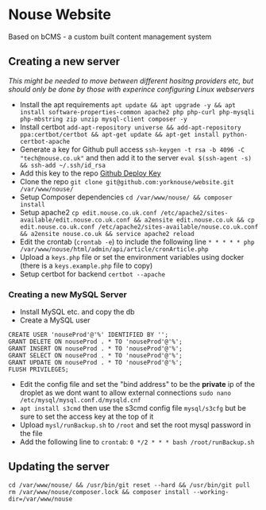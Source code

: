 # Nouse Website

Based on bCMS - a custom built content management system

## Creating a new server 

_This might be needed to move between different hositng providers etc, but should only be done by those with experince configuring Linux webservers_

- Install the apt requirements `apt update && apt upgrade -y && apt install software-properties-common apache2 php php-curl php-mysqli php-mbstring zip unzip mysql-client composer -y`
- Install certbot `add-apt-repository universe && add-apt-repository ppa:certbot/certbot && apt-get update && apt-get install python-certbot-apache`
- Generate a key for Github pull access `ssh-keygen -t rsa -b 4096 -C "tech@nouse.co.uk"` and then add it to the server `eval $(ssh-agent -s) && ssh-add ~/.ssh/id_rsa`
- Add this key to the repo [Github Deploy Key](https://github.com/yorknouse/website/settings/keys)
- Clone the repo `git clone git@github.com:yorknouse/website.git /var/www/nouse/`
- Setup Composer dependencies `cd /var/www/nouse/ && composer install`
- Setup apache2 `cp edit.nouse.co.uk.conf /etc/apache2/sites-available/edit.nouse.co.uk.conf && a2ensite edit.nouse.co.uk && cp edit.nouse.co.uk.conf /etc/apache2/sites-available/nouse.co.uk.conf && a2ensite nouse.co.uk && service apache2 reload`
- Edit the crontab (`crontab -e`) to include the following line `* * * * * php /var/www/nouse/html/admin/api/article/cronArticle.php`
- Upload a `keys.php` file or set the environment variables using docker (there is a `keys.example.php` file to copy)
- Setup certbot for backend `certbot --apache`

### Creating a new MySQL Server

- Install MySQL etc. and copy the db
- Create a MySQL user 
```mysql
CREATE USER 'nouseProd'@'%' IDENTIFIED BY '';
GRANT DELETE ON nouseProd . * TO 'nouseProd'@'%';
GRANT INSERT ON nouseProd . * TO 'nouseProd'@'%';
GRANT SELECT ON nouseProd . * TO 'nouseProd'@'%';
GRANT UPDATE ON nouseProd . * TO 'nouseProd'@'%';
FLUSH PRIVILEGES;
```
- Edit the config file and set the "bind address" to be the **private** ip of the droplet as we dont want to allow external connections `sudo nano /etc/mysql/mysql.conf.d/mysqld.cnf`
- `apt install s3cmd` then use the s3cmd config file `mysql/s3cfg` but be sure to set the access key at the top of it
- Upload `mysl/runBackup.sh` to `/root` and set the root mysql password in the file
- Add the following line to `crontab`: `0 */2 * * * bash /root/runBackup.sh`

## Updating the server
```
cd /var/www/nouse/ && /usr/bin/git reset --hard && /usr/bin/git pull
rm /var/www/nouse/composer.lock && composer install --working-dir=/var/www/nouse
```